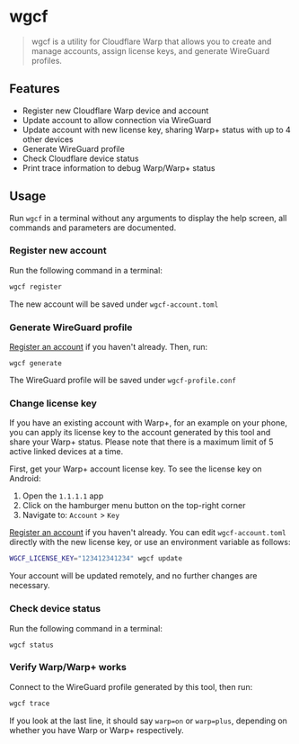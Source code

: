 # wgcf
> wgcf is a utility for Cloudflare Warp that allows you to create and 
> manage accounts, assign license keys, and generate WireGuard profiles. 

## Features
- Register new Cloudflare Warp device and account
- Update account to allow connection via WireGuard
- Update account with new license key, sharing Warp+ status with up to 4 other devices
- Generate WireGuard profile
- Check Cloudflare device status
- Print trace information to debug Warp/Warp+ status

## Usage
Run `wgcf` in a terminal without any arguments to display the help screen, all commands and parameters are documented.

### Register new account
Run the following command in a terminal:
```bash
wgcf register
```
The new account will be saved under `wgcf-account.toml`

### Generate WireGuard profile
[Register an account](#register-new-account) if you haven't already. Then, run:
```
wgcf generate
```
The WireGuard profile will be saved under `wgcf-profile.conf`

### Change license key
If you have an existing account with Warp+, for an example on your phone, you can apply its license key to the account generated by this tool and share your Warp+ status. Please note that there is a maximum limit of 5 active linked devices at a time. 

First, get your Warp+ account license key. To see the license key on Android:
1. Open the `1.1.1.1` app
2. Click on the hamburger menu button on the top-right corner
3. Navigate to: `Account` > `Key`

[Register an account](#register-new-account) if you haven't already. You can edit `wgcf-account.toml` directly with the new license key, or use an environment variable as follows:
```bash
WGCF_LICENSE_KEY="123412341234" wgcf update
```
Your account will be updated remotely, and no further changes are necessary.

### Check device status
Run the following command in a terminal:
```
wgcf status
```

### Verify Warp/Warp+ works
Connect to the WireGuard profile generated by this tool, then run:
```bash
wgcf trace
```
If you look at the last line, it should say `warp=on` or `warp=plus`, depending on whether you have Warp or Warp+ respectively.
